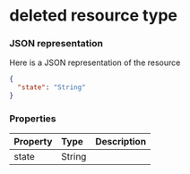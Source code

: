 # deleted resource type



### JSON representation

Here is a JSON representation of the resource

<!-- {
  "blockType": "resource",
  "optionalProperties": [

  ],
  "@odata.type": "microsoft.graph.deleted"
}-->

```json
{
  "state": "String"
}

```
### Properties
| Property	   | Type	|Description|
|:---------------|:--------|:----------|
|state|String||

<!-- uuid: 99846e72-a3d1-4f03-b2dd-e7387b74f034
2015-10-15 03:41:18 UTC -->
<!-- {
  "type": "#page.annotation",
  "description": "deleted resource",
  "keywords": "",
  "section": "documentation",
  "tocPath": ""
}-->